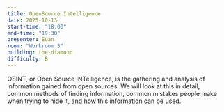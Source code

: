 ```yaml
---
title: OpenSource Intelligence
date: 2025-10-13
start-time: "18:00"
end-time: "19:30"
presenter: Euan
room: "Workroom 3"
building: the-diamond
difficulty: B
---
```


OSINT, or Open Source INTelligence, is the gathering and analysis of information gained from open sources. We will look at this in detail, common methods of finding information, common mistakes people make when trying to hide it, and how this information can be used.